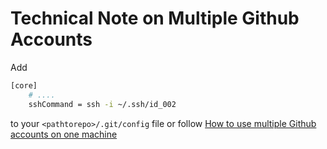 # Technical Note on Multiple Github Accounts

Add

```bash
[core]
    # ....
	sshCommand = ssh -i ~/.ssh/id_002
```

to your `<pathtorepo>/.git/config` file or follow
[How to use multiple Github accounts on one machine](https://code.tutsplus.com/quick-tip-how-to-work-with-github-and-multiple-accounts--net-22574t)
